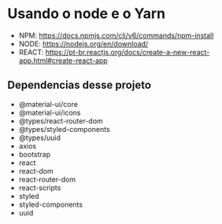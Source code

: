 # Usando o node e o Yarn

* NPM: https://docs.npmjs.com/cli/v6/commands/npm-install
* NODE: https://nodejs.org/en/download/
* REACT: https://pt-br.reactjs.org/docs/create-a-new-react-app.html#create-react-app

## Dependencias desse projeto

* @material-ui/core
* @material-ui/icons
* @types/react-router-dom
* @types/styled-components
* @types/uuid
* axios
* bootstrap
* react
* react-dom
* react-router-dom
* react-scripts
* styled
* styled-components
* uuid
